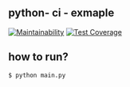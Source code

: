 ## python- ci - exmaple

[![Maintainability](https://api.codeclimate.com/v1/badges/a4194ad7d9290e944c05/maintainability)](https://codeclimate.com/github/Kkwon-SB/python-ci-example/maintainability) [![Test Coverage](https://api.codeclimate.com/v1/badges/a4194ad7d9290e944c05/test_coverage)](https://codeclimate.com/github/Kkwon-SB/python-ci-example/test_coverage)

## how to run?

```sh
$ python main.py
```
